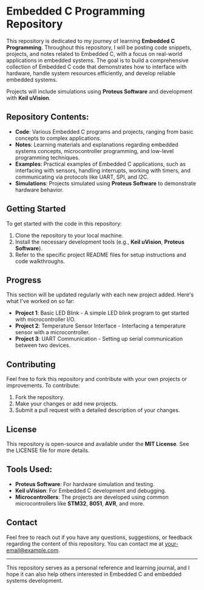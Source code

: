 # Embedded C Programming Repository

This repository is dedicated to my journey of learning **Embedded C Programming**. Throughout this repository, I will be posting code snippets, projects, and notes related to Embedded C, with a focus on real-world applications in embedded systems. The goal is to build a comprehensive collection of Embedded C code that demonstrates how to interface with hardware, handle system resources efficiently, and develop reliable embedded systems.

Projects will include simulations using **Proteus Software** and development with **Keil uVision**.

## Repository Contents:
- **Code**: Various Embedded C programs and projects, ranging from basic concepts to complex applications.
- **Notes**: Learning materials and explanations regarding embedded systems concepts, microcontroller programming, and low-level programming techniques.
- **Examples**: Practical examples of Embedded C applications, such as interfacing with sensors, handling interrupts, working with timers, and communicating via protocols like UART, SPI, and I2C.
- **Simulations**: Projects simulated using **Proteus Software** to demonstrate hardware behavior.

## Getting Started
To get started with the code in this repository:
1. Clone the repository to your local machine.
2. Install the necessary development tools (e.g., **Keil uVision**, **Proteus Software**).
3. Refer to the specific project README files for setup instructions and code walkthroughs.

## Progress
This section will be updated regularly with each new project added. Here's what I've worked on so far:
- **Project 1**: Basic LED Blink - A simple LED blink program to get started with microcontroller I/O.
- **Project 2**: Temperature Sensor Interface - Interfacing a temperature sensor with a microcontroller.
- **Project 3**: UART Communication - Setting up serial communication between two devices.

## Contributing
Feel free to fork this repository and contribute with your own projects or improvements. To contribute:
1. Fork the repository.
2. Make your changes or add new projects.
3. Submit a pull request with a detailed description of your changes.

## License
This repository is open-source and available under the **MIT License**. See the LICENSE file for more details.

## Tools Used:
- **Proteus Software**: For hardware simulation and testing.
- **Keil uVision**: For Embedded C development and debugging.
- **Microcontrollers**: The projects are developed using common microcontrollers like **STM32**, **8051**, **AVR**, and more.

## Contact
Feel free to reach out if you have any questions, suggestions, or feedback regarding the content of this repository. You can contact me at [your-email@example.com](mailto:your-email@example.com).

---

This repository serves as a personal reference and learning journal, and I hope it can also help others interested in Embedded C and embedded systems development.

